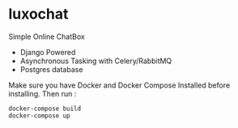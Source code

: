 # luxochat
Simple Online ChatBox

* Django Powered
* Asynchronous Tasking with Celery/RabbitMQ
* Postgres database

Make sure you have Docker and Docker Compose Installed before installing.
Then run :
```
docker-compose build
docker-compose up
```
